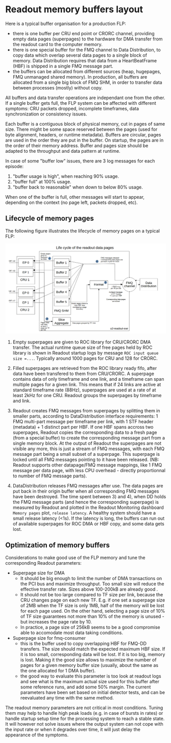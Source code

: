 # Readout memory buffers layout

Here is a typical buffer organisation for a production FLP:
- there is one buffer per CRU end point or CRORC channel, providing empty data pages (superpages) to the hardware for DMA transfer from the readout card to the computer memory.
- there is one special buffer for the FMQ channel to Data Distribution, to copy data which overlap several data pages to a single block of memory. Data Distribution requires that data from a HeartBeatFrame (HBF) is shipped in a single FMQ message part.
- the buffers can be allocated from different sources (heap, hugepages, FMQ unmanaged shared memory). In production, all buffers are allocated from a single big block of FMQ SHM, in order to transfer data between processes (mostly) without copy.

All buffers and data transfer operations are independant one from the other. If a single buffer gets full, the FLP system can be affected with different symptoms: CRU packets dropped, incomplete timeframes, data synchronization or consistency issues.

Each buffer is a contiguous block of physical memory, cut in pages of same size. There might be some space reserved between the pages (used for byte alignment, headers, or runtime metadata). Buffers are circular, pages are used in the order they are put in the buffer. On startup, the pages are in the order of their memory address. Buffer and pages size should be adapted to the throughput and data pattern at runtime.

In case of some "buffer low" issues, there are 3 log messages for each episode:

1) "buffer usage is high", when reaching 90% usage.
2) "buffer full" at 100% usage.
3) "buffer back to reasonable" when down to below 80% usage.

When one of the buffer is full, other messages will start to appear, depending on the context (no page left, packets dropped, etc).


## Lifecycle of memory pages

The following figure illustrates the lifecycle of memory pages on a typical FLP:

![Readout memory pages lifecycle](readout-memcycle.png)

1) Empty superpages are given to ROC library for CRU/CRORC DMA transfer. The actual runtime queue size of free pages held by ROC library is shown in Readout startup logs by message `ROC input queue size =...`. Typically around 1000 pages for CRU and 128 for CRORC.

2) Filled superpages are retrieved from the ROC library ready fifo, after data have been transfered to them from CRU/CRORC. A superpage contains data of only timeframe and one link, and a timeframe can span multiple pages for a given link. This means that if 24 links are active at standard timeframe rate (88Hz), superpages are used at a rate of at least 2kHz for one CRU. Readout groups the superpages by timeframe and link.

3) Readout creates FMQ messages from superpages by splitting them in smaller parts, according to DataDistribution interface requirements: 1 FMQ multi-part message per timeframe per link, with 1 STF header (metadata) + 1 distinct part per HBF. If one HBF spans accross two superpages, Readout copies the corresponding data to a fresh page (from a special buffer) to create the corresponding message part from a single memory block. At the output of Readout the superpages are not visible any more, this is just a stream of FMQ messages, with each FMQ message part being a small subset of a superpage. This superpage is locked until all FMQ messages pointing to it have been released. (NB: Readout supports other datapage/FMQ message mappings, like 1 FMQ message per data page, with less CPU overhead - directly proportionnal to number of FMQ message parts).

4) DataDistribution releases FMQ messages after use. The data pages are put back in their origin buffer when all corresponding FMQ messages have been destroyed. The time spent between 3) and 4), when DD holds the FMQ message parts (and hence the corresponding superpage) is measured by Readout and plotted in the Readout Monitoring dashboard `Memory pages` plot, `release latency`. A healthy system should have a small release latency (<1s). If the latency is long, the buffers can run out of available superpages for ROC DMA or HBF copy, and some data gets lost.


## Optimization of memory buffers
Considerations to make good use of the FLP memory and tune the corresponding Readout parameters:
* Superpage size for DMA
	* It should be big enough to limit the number of DMA transactions on the PCI bus and maximize throughput. Too small size will reduce the effective transfer rate.  Sizes above 100-200kB are already good .
	* It should not be too large compared to TF size per link, because the CRU changes page on each new TF. E.g. if one set a superpage size of 2MB when the TF size is only 1MB, half of the memory will be lost for each page used. On the other hand, selecting a page size of 10% of TF size guarantees not more than 10% of the memory is unused - but increases the page rate by 10.
	* In practice, a page size of 256kB seems to be a good compromise able to accomodate most data taking conditions.
* Superpage size for fmq-consumer
	* this is the buffer used to copy overlapping HBF for FMQ-DD transfers. The size should match the expected maximum HBF size. If it is too small, corresponding data will be lost. If it is too big, memory is lost. Making it the good size allows to maximize the number of pages for a given memory buffer size (usually, about the same as the one allocated for 1 DMA buffer).
	* the good way to evaluate this parameter is too look at readout logs and see what is the maximum actual size used for this buffer after some reference runs, and add some 50% margin. The current parameters have been set based on initial detector tests, and can be reevaluated any time with the same method.

The readout memory parameters are not critical in most conditions. Tuning them may help to handle high peak loads (e.g. in case of bursts in rates) or handle startup setup time for the processing system to reach a stable state. It will however not solve issues where the output system can not cope with the input rate or when it degrades over time, it will just delay the appearance of the symptoms.
